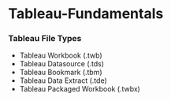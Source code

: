 # Tableau-Fundamentals
### Tableau File Types
- Tableau Workbook (.twb)
- Tableau Datasource (.tds)
- Tableau Bookmark (.tbm)
- Tableau Data Extract (.tde)
- Tableau Packaged Workbook (.twbx)
